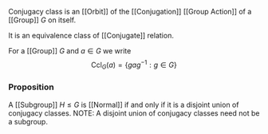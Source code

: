 Conjugacy class is an [[Orbit]] 
of the [[Conjugation]] [[Group Action]]
of a [[Group]] $G$ on itself.

It is an equivalence class of [[Conjugate]] relation.

For a [[Group]] $G$ and $a\in G$ we write 
$$
\operatorname{Ccl}_{G}(a)=\{ gag^{-1}:g\in G \}
$$

### Proposition
A [[Subgroup]] $H\leq G$ is [[Normal]] 
if and only if 
it is a disjoint union of conjugacy classes.
NOTE: A disjoint union of conjugacy classes need not be a subgroup.